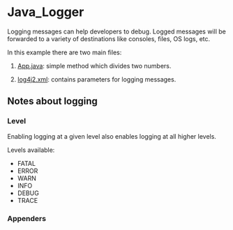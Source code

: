 # Java_Logger

Logging messages can help developers to debug. Logged messages will be forwarded to a variety of destinations like consoles, files, OS logs, etc.

In this example there are two main files:

1. [App.java](/src/main/java/org/moita/): simple method which divides two numbers.

2. [log4j2.xml](/src/main/resources/): contains parameters for logging messages.

## Notes about logging

### Level
Enabling logging at a given level also enables logging at all higher levels.

Levels available:

* FATAL 
* ERROR 
* WARN 
* INFO 
* DEBUG 
* TRACE

### Appenders
